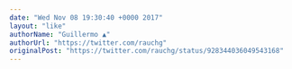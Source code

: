```yaml
---
date: "Wed Nov 08 19:30:40 +0000 2017"
layout: "like"
authorName: "Guillermo ▲"
authorUrl: "https://twitter.com/rauchg"
originalPost: "https://twitter.com/rauchg/status/928344036049543168"
---
```

